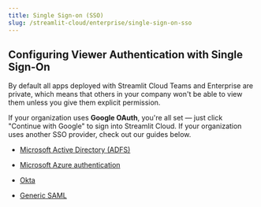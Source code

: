 ```yaml
---
title: Single Sign-on (SSO)
slug: /streamlit-cloud/enterprise/single-sign-on-sso
---
```


## Configuring Viewer Authentication with Single Sign-On

By default all apps deployed with Streamlit Cloud Teams and Enterprise are private, which means that others in your company won't be able to view them unless you give them explicit permission.

If your organization uses **Google OAuth**, you're all set — just click "Continue with Google" to sign into Streamlit Cloud. If your organization uses another SSO provider, check out our guides below.

- [Microsoft Active Directory (ADFS)](/streamlit-cloud/enterprise/single-sign-on-sso/streamlit-active-directory-adfs)

- [Microsoft Azure authentication](/streamlit-cloud/enterprise/single-sign-on-sso/streamlit-azure-active-directory)

- [Okta]()

- [Generic SAML]()